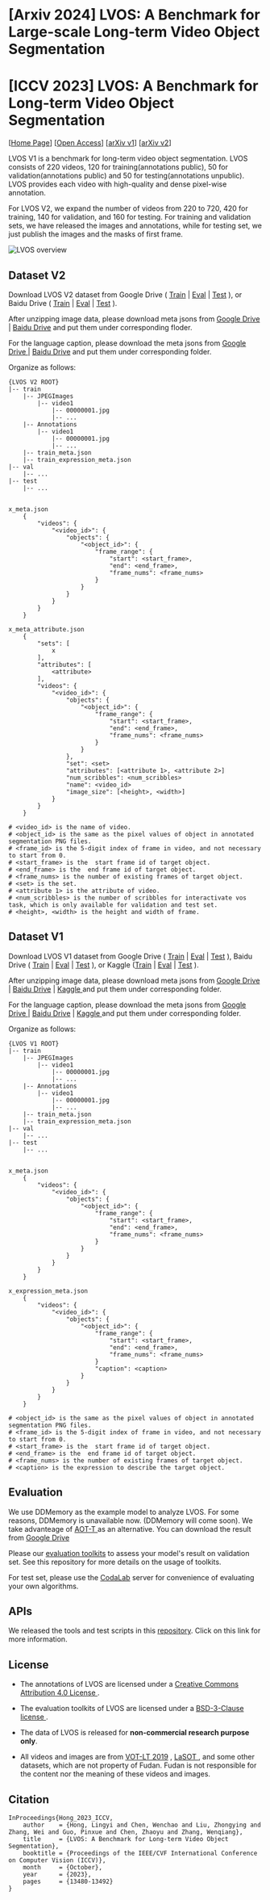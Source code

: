 # [Arxiv 2024] LVOS: A Benchmark for Large-scale Long-term Video Object Segmentation
# [ICCV 2023] LVOS: A Benchmark for Long-term Video Object Segmentation

[<a href="https://lingyihongfd.github.io/lvos.github.io/">Home Page</a>] [<a href="https://openaccess.thecvf.com/content/ICCV2023/html/Hong_LVOS_A_Benchmark_for_Long-term_Video_Object_Segmentation_ICCV_2023_paper.html">Open Access</a>]  [<a href="https://arxiv.org/abs/2211.10181">arXiv v1</a>] [<a href="https://arxiv.org/abs/2404.19326">arXiv v2</a>]

LVOS V1 is a benchmark for long-term video object segmentation. LVOS consists of 220 videos, 120 for training(annotations public), 50 for validation(annotations public) and 50 for testing(annotations unpublic). LVOS provides each video with high-quality and dense pixel-wise annotation.

For LVOS V2, we expand the number of videos from 220 to 720, 420 for training, 140 for validation, and 160 for testing. For training and validation sets, we have released the images and annotations, while for testing set, we just publish the images and the masks of first frame.

![LVOS overview](./picture/one_pic.png)

## Dataset V2

Download LVOS V2 dataset from Google Drive ( <a href="https://drive.google.com/drive/folders/13wSQOi-bmE54DsZxFuk_aN_RzwGX6Y2_?usp=share_link">Train</a> | <a href="https://drive.google.com/drive/folders/122Q1UW3I4GeuCh08LmH5To4Ex4dqKZUq?usp=share_link">Eval</a> | <a href="https://drive.google.com/drive/folders/1I3DZUS7r5F3Z5xotp-Rdqe3mAJqjyZPK?usp=share_link"> Test</a> ), or Baidu Drive ( <a href="https://pan.baidu.com/s/1DP37Sjrj2DK4U7TRBXpRyg?pwd=8yca">Train</a> | <a href="https://pan.baidu.com/s/1RnUVvp8s1MIjHUfXHNQw1A?pwd=9hy9">Eval</a> | <a href="https://pan.baidu.com/s/1gtXUAX51xRpMJq3k8AOKHg?pwd=7n66">Test</a> ).

After unzipping image data, please download meta jsons from <a href="https://drive.google.com/drive/folders/1EtTW57QfSkUK3Jl1A_m9D120muA7NG4L?usp=share_link"> Google Drive </a> | <a href="https://pan.baidu.com/s/1AbmNJJUrLw0TDHwEv90cBw?pwd=vi7n"> Baidu Drive</a> and put them under corresponding floder.  

For the language caption, please download the meta jsons from <a href="https://drive.google.com/drive/folders/19W_SkeVW8NMv3Npzpbr60Nx5FRRwG4Tx?usp=share_link"> Google Drive </a> | <a href="https://pan.baidu.com/s/1nzh6m2s8lzV6p-YEtHr2Zw?pwd=m2ri"> Baidu Drive</a> and put them under corresponding folder.

Organize as follows:

```
{LVOS V2 ROOT}
|-- train
    |-- JPEGImages
        |-- video1
            |-- 00000001.jpg
            |-- ...
    |-- Annotations
        |-- video1
            |-- 00000001.jpg
            |-- ...
    |-- train_meta.json
    |-- train_expression_meta.json
|-- val
    |-- ...
|-- test
    |-- ...


x_meta.json
    {
        "videos": {
            "<video_id>": {
                "objects": {
                    "<object_id>": {
                        "frame_range": {
                            "start": <start_frame>,
                            "end": <end_frame>,
                            "frame_nums": <frame_nums>
                        }
                    }
                }
            }
        }
    }

x_meta_attribute.json
    {
        "sets": [
            x
        ],
        "attributes": [
            <attribute>
        ],
        "videos": {
            "<video_id>": {
                "objects": {
                    "<object_id>": {
                        "frame_range": {
                            "start": <start_frame>,
                            "end": <end_frame>,
                            "frame_nums": <frame_nums>
                        }
                    }
                },
                "set": <set>
                "attributes": [<attribute 1>, <attribute 2>]
                "num_scribbles": <num_scribbles>
                "name": <video_id>
                "image_size": [<height>, <width>]
            }
        }
    }

# <video_id> is the name of video.
# <object_id> is the same as the pixel values of object in annotated segmentation PNG files.
# <frame_id> is the 5-digit index of frame in video, and not necessary to start from 0.
# <start_frame> is the  start frame id of target object.
# <end_frame> is the  end frame id of target object.
# <frame_nums> is the number of existing frames of target object.
# <set> is the set.
# <attribute 1> is the attribute of video.
# <num_scribbles> is the number of scribbles for interactivate vos task, which is only available for validation and test set.
# <height>, <width> is the height and width of frame.

```



## Dataset V1

Download LVOS V1 dataset from Google Drive ( <a href="https://drive.google.com/file/d/1pdA1Y7-VE4coj6yacya-kolZs6hKuQpS/view?usp=share_link">Train</a> | <a href="https://drive.google.com/file/d/1msjV2AAKROc-UsXh8lUic2gQpsLKfjQ0/view?usp=share_link">Eval</a> | <a href="https://drive.google.com/file/d/1zp8uqiby3o-2jSjZOqQx4ILh-LLqTz-0/view?usp=share_link"> Test</a> ), Baidu Drive ( <a href="https://pan.baidu.com/s/1DUB27_fJO1iNmRfTYjjLkw?pwd=nff5">Train</a> | <a href="https://pan.baidu.com/s/1XAuBUvD2GFcbavVQyzgpdg?pwd=y1kr">Eval</a> | <a href="https://pan.baidu.com/s/1ObwZPfr2brPCmJ9MV89Neg?pwd=awlh">Test</a> ), or Kaggle (<a href="https://www.kaggle.com/datasets/lingyihong/longterm-vos?select=Test">Train</a> | <a href="https://www.kaggle.com/datasets/lingyihong/longterm-vos?select=Test">Eval</a> | <a href="https://www.kaggle.com/datasets/lingyihong/longterm-vos?select=Test">Test</a> ).

After unzipping image data, please download meta jsons from <a href="https://drive.google.com/drive/folders/1fOwGggoYNm_GkZIxs68ptHLk4JNF4Ebq?usp=share_link"> Google Drive </a> | <a href="https://pan.baidu.com/s/1_nrMI1cg0X8pt6_GTsRt-w?pwd=osrv"> Baidu Drive</a> | <a href="https://www.kaggle.com/datasets/lingyihong/longterm-vos?select=Test"> Kaggle </a> and put them under corresponding folder.

For the language caption, please download the meta jsons from <a href="https://drive.google.com/drive/folders/1cgIYoIXasw3nx_saYK_M8sb59rtwRFHe?usp=sharing"> Google Drive </a> | <a href="https://pan.baidu.com/s/1nP8PGx2X6LCZQ7NHyRJkVg?pwd=8dl4"> Baidu Drive</a> | <a href="https://www.kaggle.com/datasets/lingyihong/longterm-vos?select=Test"> Kaggle </a> and put them under corresponding folder.



Organize as follows:

```
{LVOS V1 ROOT}
|-- train
    |-- JPEGImages
        |-- video1
            |-- 00000001.jpg
            |-- ...
    |-- Annotations
        |-- video1
            |-- 00000001.jpg
            |-- ...
    |-- train_meta.json
    |-- train_expression_meta.json
|-- val
    |-- ...
|-- test
    |-- ...


x_meta.json
    {
        "videos": {
            "<video_id>": {
                "objects": {
                    "<object_id>": {
                        "frame_range": {
                            "start": <start_frame>,
                            "end": <end_frame>,
                            "frame_nums": <frame_nums>
                        }
                    }
                }
            }
        }
    }

x_expression_meta.json
    {
        "videos": {
            "<video_id>": {
                "objects": {
                    "<object_id>": {
                        "frame_range": {
                            "start": <start_frame>,
                            "end": <end_frame>,
                            "frame_nums": <frame_nums>
                        }
                        "caption": <caption>
                    }
                }
            }
        }
    }

# <object_id> is the same as the pixel values of object in annotated segmentation PNG files.
# <frame_id> is the 5-digit index of frame in video, and not necessary to start from 0.
# <start_frame> is the  start frame id of target object.
# <end_frame> is the  end frame id of target object.
# <frame_nums> is the number of existing frames of target object.
# <caption> is the expression to describe the target object.
```

## Evaluation

We use DDMemory as the example model to analyze LVOS. For some reasons, DDMemory is unavailable now. (DDMemory will come soon). We take advanteage of <a href="https://github.com/yoxu515/aot-benchmark" target="_blank"> AOT-T </a> as an alternative. You can download the result from <a href="https://drive.google.com/drive/folders/1bGbyNUdbvmQBBezVv_3Fp-5LITMsY2EG?usp=share_link"> Google Drive </a>

Please our <a href="https://github.com/LingyiHongfd/lvos-evaluation">evaluation toolkits</a> to assess your model's result on validation set. See this repository for more details on the usage of toolkits.

For test set, please use the <a href="https://codalab.lisn.upsaclay.fr/competitions/8767">CodaLab</a> server for convenience of evaluating your own algorithms.

## APIs

We released the tools and test scripts in this <a href="https://github.com/LingyiHongfd/LVOS-api"> repository</a>. Click on this link for more information.

## License

- The annotations of LVOS are licensed under a <a href="https://creativecommons.org/licenses/by/4.0/"> Creative Commons Attribution 4.0 License </a>.

* The evaluation toolkits of LVOS are licensed under a <a href="https://github.com/LingyiHongfd/LVOS/blob/main/LICENSE"> BSD-3-Clause license </a>.

- The data of LVOS is released for <strong>non-commercial research purpose only</strong>.

* All videos and images are from <a href="https://votchallenge.net/vot2019/results.html">VOT-LT 2019</a> , <a href="http://vision.cs.stonybrook.edu/~lasot/">LaSOT </a>, and some other datasets, which are not property of Fudan. Fudan is not responsible for the content nor the meaning of these videos and images.

## Citation

```
InProceedings{Hong_2023_ICCV,
    author    = {Hong, Lingyi and Chen, Wenchao and Liu, Zhongying and Zhang, Wei and Guo, Pinxue and Chen, Zhaoyu and Zhang, Wenqiang},
    title     = {LVOS: A Benchmark for Long-term Video Object Segmentation},
    booktitle = {Proceedings of the IEEE/CVF International Conference on Computer Vision (ICCV)},
    month     = {October},
    year      = {2023},
    pages     = {13480-13492}
}
```

